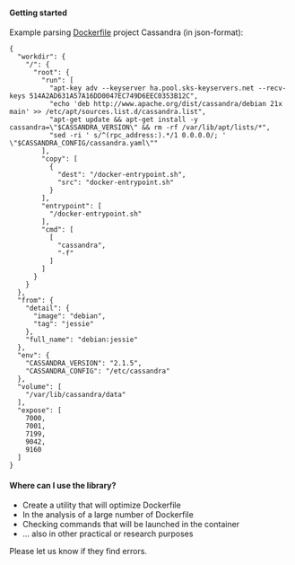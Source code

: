 #### Getting started

Example parsing [Dockerfile](https://github.com/docker-library/cassandra/blob/master/2.1/Dockerfile) project Cassandra (in json-format):

    {
      "workdir": {
        "/": {
          "root": {
            "run": [
              "apt-key adv --keyserver ha.pool.sks-keyservers.net --recv-keys 514A2AD631A57A16DD0047EC749D6EEC0353B12C",
              "echo 'deb http://www.apache.org/dist/cassandra/debian 21x main' >> /etc/apt/sources.list.d/cassandra.list",
              "apt-get update && apt-get install -y cassandra=\"$CASSANDRA_VERSION\" && rm -rf /var/lib/apt/lists/*",
              "sed -ri ' s/^(rpc_address:).*/1 0.0.0.0/; ' \"$CASSANDRA_CONFIG/cassandra.yaml\""
            ],
            "copy": [
              {
                "dest": "/docker-entrypoint.sh",
                "src": "docker-entrypoint.sh"
              }
            ],
            "entrypoint": [
              "/docker-entrypoint.sh"
            ],
            "cmd": [
              [
                "cassandra",
                "-f"
              ]
            ]
          }
        }
      },
      "from": {
        "detail": {
          "image": "debian",
          "tag": "jessie"
        },
        "full_name": "debian:jessie"
      },
      "env": {
        "CASSANDRA_VERSION": "2.1.5",
        "CASSANDRA_CONFIG": "/etc/cassandra"
      },
      "volume": [
        "/var/lib/cassandra/data"
      ],
      "expose": [
        7000,
        7001,
        7199,
        9042,
        9160
      ]
    }

#### Where can I use the library?

* Create a utility that will optimize Dockerfile
* In the analysis of a large number of Dockerfile
* Checking commands that will be launched in the container
* ... also in other practical or research purposes

Please let us know if they find errors.